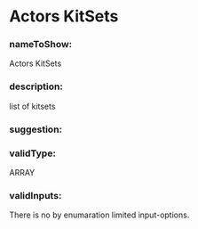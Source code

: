 

# Actors KitSets



    


### nameToShow:
    
Actors KitSets    


### description:
    
list of kitsets    


### suggestion:
    
    


### validType:
    
ARRAY    


### validInputs:
    
There is no by enumaration limited input-options.  

